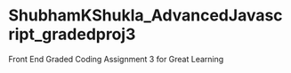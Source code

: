 # ShubhamKShukla_AdvancedJavascript_gradedproj3
Front End Graded Coding Assignment 3 for Great Learning
